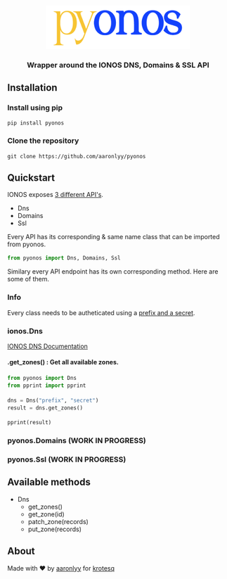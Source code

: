 
<p align="center">
  <img src=".\media\logo.png" alt="banner" width=65%>
</p>

<h3 align="center"> Wrapper around the IONOS DNS, Domains & SSL API</h3>


## Installation

### Install using pip

```
pip install pyonos
```

### Clone the repository

```
git clone https://github.com/aaronlyy/pyonos
```

## Quickstart

IONOS exposes [3 different API's](https://developer.hosting.ionos.de/docs).

- Dns
- Domains
- Ssl

Every API has its corresponding & same name class that can be imported from pyonos.

```py
from pyonos import Dns, Domains, Ssl
```

Similary every API endpoint has its own corresponding method. Here are some of them.

### Info

Every class needs to be autheticated using a [prefix and a secret](https://developer.hosting.ionos.de/keys).

### ionos.Dns

[IONOS DNS Documentation](https://developer.hosting.ionos.de/docs/dns)

#### .get_zones() : Get all available zones.

```py
from pyonos import Dns
from pprint import pprint

dns = Dns("prefix", "secret")
result = dns.get_zones()

pprint(result)

```

### pyonos.Domains (WORK IN PROGRESS)

### pyonos.Ssl (WORK IN PROGRESS)

## Available methods

- Dns
  - get_zones()
  - get_zone(id)
  - patch_zone(records)
  - put_zone(records)

## About

Made with ♥ by [aaronlyy](https://github.com/aaronlyy) for [krotesq](https://github.com/krotesq)
